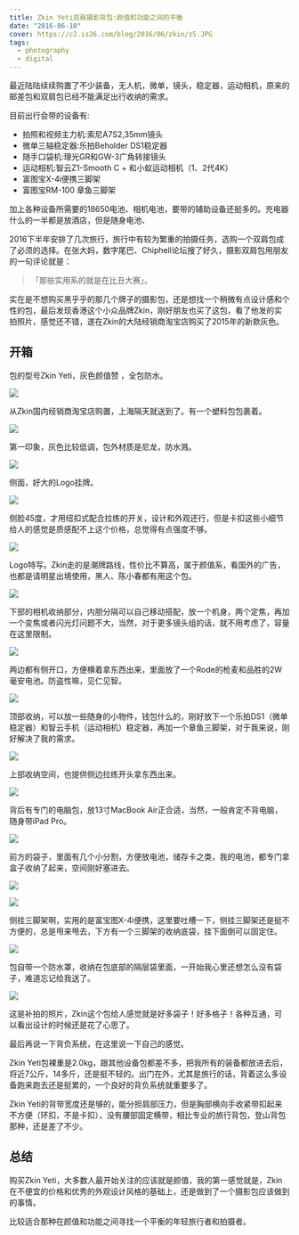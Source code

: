 ```yaml
---
title: Zkin Yeti双肩摄影背包:颜值和功能之间的平衡
date: "2016-06-10"
cover: https://c2.is26.com/blog/2016/06/zkin/z5.JPG
tags:
  - photography
  - digital
---
```


最近陆陆续续购置了不少装备，无人机，微单，镜头，稳定器，运动相机，原来的邮差包和双肩包已经不能满足出行收纳的需求。

目前出行会带的设备有:

- 拍照和视频主力机:索尼A7S2,35mm镜头
- 微单三轴稳定器:乐拍Beholder DS1稳定器
- 随手口袋机:理光GR和GW-3广角转接镜头
- 运动相机:智云Z1-Smooth C + 和小蚁运动相机（1、2代4K）
- 富图宝X-4i便携三脚架
- 富图宝RM-100 章鱼三脚架

加上各种设备所需要的18650电池、相机电池，要带的辅助设备还挺多的。充电器什么的一半都是放酒店，但是随身电池、

2016下半年安排了几次旅行，旅行中有较为繁重的拍摄任务，选购一个双肩包成了必须的选择。在张大妈，数字尾巴、Chiphell论坛搜了好久，摄影双肩包用朋友的一句评论就是：

> 「那些实用系的就是在比丑大赛」。

实在是不想购买黑乎乎的那几个牌子的摄影包，还是想找一个稍微有点设计感和个性的包，最后发现香港这个小众品牌Zkin，刚好朋友也买了这包，看了他发的实拍照片，感觉还不错，遂在Zkin的大陆经销商淘宝店购买了2015年的新款灰色。

## 开箱

包的型号Zkin Yeti，灰色颜值赞 ，全包防水。

![](https://c2.is26.com/blog/2016/06/zkin/z1.JPG)

从Zkin国内经销商淘宝店购置，上海隔天就送到了。有一个塑料包包裹着。

![](https://c2.is26.com/blog/2016/06/zkin/z2.JPG)

第一印象，灰色比较低调，包外材质是尼龙，防水溅。

![](https://c2.is26.com/blog/2016/06/zkin/z3.JPG)

侧面，好大的Logo挂牌。

![](https://c2.is26.com/blog/2016/06/zkin/z4.JPG)

侧脸45度，才用纽扣式配合拉练的开关，设计和外观还行，但是卡扣这些小细节给人的感觉是质感配不上这个价格，总觉得有点强度不够。

![](https://c2.is26.com/blog/2016/06/zkin/z5.JPG)

Logo特写。Zkin走的是潮牌路线，性价比不算高，属于颜值系，看国外的广告，也都是请明星出境使用，黑人、陈小春都有用这个包。

![](https://c2.is26.com/blog/2016/06/zkin/z9.JPG)

下部的相机收纳部分，内胆分隔可以自己移动搭配，放一个机身，两个定焦，再加一个变焦或者闪光灯问题不大，当然，对于更多镜头组的话，就不用考虑了，容量在这里限制。

![](https://c2.is26.com/blog/2016/06/zkin/z11.JPG)

两边都有侧开口，方便横着拿东西出来，里面放了一个Rode的枪麦和品胜的2W毫安电池。防盗性嘛，见仁见智。

![](https://c2.is26.com/blog/2016/06/zkin/z15.JPG)

顶部收纳，可以放一些随身的小物件，钱包什么的，刚好放下一个乐拍DS1（微单稳定器）和智云手机（运动相机）稳定器，再加一个章鱼三脚架，对于我来说，刚好解决了我的需求。

![](https://c2.is26.com/blog/2016/06/zkin/z14.JPG)

上部收纳空间，也提供侧边拉练开头拿东西出来。

![](https://c2.is26.com/blog/2016/06/zkin/z12.JPG)

背后有专门的电脑包，放13寸MacBook Air正合适，当然，一般肯定不背电脑，随身带iPad Pro。

![](https://c2.is26.com/blog/2016/06/zkin/z10.JPG)

前方的袋子，里面有几个小分割，方便放电池，储存卡之类，我的电池，都专门拿盒子收纳了起来，空间刚好塞进去。

![](https://c2.is26.com/blog/2016/06/zkin/z7.JPG)

![](https://c2.is26.com/blog/2016/06/zkin/z8.JPG)

侧挂三脚架啊，实用的是富宝图X-4i便携，这里要吐槽一下，侧挂三脚架还是挺不方便的，总是甩来甩去，下方有一个三脚架的收纳底袋，挂下面倒可以固定住。

![](https://c2.is26.com/blog/2016/06/zkin/z19.JPG)

包自带一个防水罩，收纳在包底部的隔层袋里面，一开始我心里还想怎么没有袋子，难道忘记给我送了。

![](https://c2.is26.com/blog/2016/06/zkin/z20.JPG)

这是补拍的照片，Zkin这个包给人感觉就是好多袋子！好多格子！各种互通，可以看出设计的时候还是花了心思了。

最后再说一下背负系统，在这里说一下自己的感觉。

Zkin Yeti包裸重是2.0kg，跟其他设备包都差不多，把我所有的装备都放进去后，将近7公斤，14多斤，还是挺不轻的。出门在外，尤其是旅行的话，背着这么多设备跑来跑去还是挺累的，一个良好的背负系统就重要多了。

Zkin Yeti的背带宽度还是够的，能分担肩部压力，但是胸部横向手收紧带扣起来不方便（环扣，不是卡扣），没有腰部固定横带，相比专业的旅行背包，登山背包那种，还是差了不少。

## 总结

购买Zkin Yeti，大多数人最开始关注的应该就是颜值，我的第一感觉就是，Zkin在不便宜的价格和优秀的外观设计风格的基础上，还是做到了一个摄影包应该做到的事情。

比较适合那种在颜值和功能之间寻找一个平衡的年轻旅行者和拍摄者。
